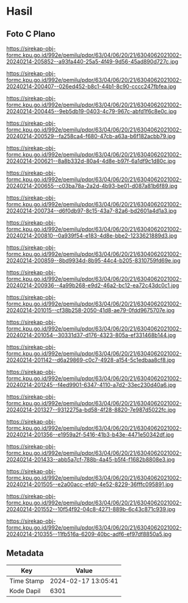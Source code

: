 # Hasil

## Foto C Plano

https://sirekap-obj-formc.kpu.go.id/992e/pemilu/pdpr/63/04/06/20/21/6304062021002-20240214-205852--a93fa440-25a5-4f49-9d56-45ad890d727c.jpg

https://sirekap-obj-formc.kpu.go.id/992e/pemilu/pdpr/63/04/06/20/21/6304062021002-20240214-200407--026ed452-b8c1-44b1-8c90-cccc247fbfea.jpg

https://sirekap-obj-formc.kpu.go.id/992e/pemilu/pdpr/63/04/06/20/21/6304062021002-20240214-200445--9eb5db19-0403-4c79-967c-abfd1f6c8e0c.jpg

https://sirekap-obj-formc.kpu.go.id/992e/pemilu/pdpr/63/04/06/20/21/6304062021002-20240214-200529--fa258ca4-f680-47cb-a63a-b6f182acbb79.jpg

https://sirekap-obj-formc.kpu.go.id/992e/pemilu/pdpr/63/04/06/20/21/6304062021002-20240214-200621--8a8b332d-80a4-4d8e-b97f-6a1df9c1d80c.jpg

https://sirekap-obj-formc.kpu.go.id/992e/pemilu/pdpr/63/04/06/20/21/6304062021002-20240214-200655--c03ba78a-2a2d-4b93-be01-d087a81b6f89.jpg

https://sirekap-obj-formc.kpu.go.id/992e/pemilu/pdpr/63/04/06/20/21/6304062021002-20240214-200734--d6f0db97-8c15-43a7-82a6-bd2601a4d1a3.jpg

https://sirekap-obj-formc.kpu.go.id/992e/pemilu/pdpr/63/04/06/20/21/6304062021002-20240214-200810--0a939f54-e183-4d8e-bbe2-1233621889d3.jpg

https://sirekap-obj-formc.kpu.go.id/992e/pemilu/pdpr/63/04/06/20/21/6304062021002-20240214-200859--8bd9934d-8b95-44c4-b205-8310759fd69e.jpg

https://sirekap-obj-formc.kpu.go.id/992e/pemilu/pdpr/63/04/06/20/21/6304062021002-20240214-200936--4a99b268-e9d2-46a2-bc12-ea72c43dc0c1.jpg

https://sirekap-obj-formc.kpu.go.id/992e/pemilu/pdpr/63/04/06/20/21/6304062021002-20240214-201015--cf38b258-2050-41d8-ae79-0fdd9675707e.jpg

https://sirekap-obj-formc.kpu.go.id/992e/pemilu/pdpr/63/04/06/20/21/6304062021002-20240214-201054--30331d37-d176-4323-805a-ef331468b144.jpg

https://sirekap-obj-formc.kpu.go.id/992e/pemilu/pdpr/63/04/06/20/21/6304062021002-20240214-201142--d6a29869-c0c7-4928-a154-5c1edbaa8cf8.jpg

https://sirekap-obj-formc.kpu.go.id/992e/pemilu/pdpr/63/04/06/20/21/6304062021002-20240214-201245--f4ed9901-6347-4110-a7d2-33ec230d40a6.jpg

https://sirekap-obj-formc.kpu.go.id/992e/pemilu/pdpr/63/04/06/20/21/6304062021002-20240214-201327--9312275a-bd58-4f28-8820-7e987d5022fc.jpg

https://sirekap-obj-formc.kpu.go.id/992e/pemilu/pdpr/63/04/06/20/21/6304062021002-20240214-201356--e1959a2f-5416-41b3-b43e-4471e50342df.jpg

https://sirekap-obj-formc.kpu.go.id/992e/pemilu/pdpr/63/04/06/20/21/6304062021002-20240214-201433--abb5a7cf-788b-4a45-b5f4-f1682b8808e3.jpg

https://sirekap-obj-formc.kpu.go.id/992e/pemilu/pdpr/63/04/06/20/21/6304062021002-20240214-201505--e2a00acc-efd0-4e52-8229-36fffc095891.jpg

https://sirekap-obj-formc.kpu.go.id/992e/pemilu/pdpr/63/04/06/20/21/6304062021002-20240214-201552--10f54f92-04c8-4271-889b-6c43c871c939.jpg

https://sirekap-obj-formc.kpu.go.id/992e/pemilu/pdpr/63/04/06/20/21/6304062021002-20240214-210355--11fb516a-6209-40bc-adf6-ef97df8850a5.jpg


## Metadata

| Key        | Value               |
| ---------- | ------------------- |
| Time Stamp | 2024-02-17 13:05:41 |
| Kode Dapil | 6301                |



